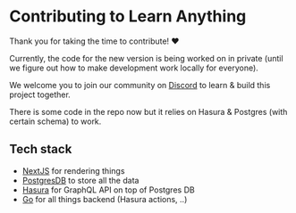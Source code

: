 # Contributing to Learn Anything

Thank you for taking the time to contribute! ♥️

Currently, the code for the new version is being worked on in private (until we figure out how to make development work locally for everyone).

We welcome you to join our community on [Discord](https://discord.gg/KKYdWjt) to learn & build this project together.

There is some code in the repo now but it relies on Hasura & Postgres (with certain schema) to work.

## Tech stack

- [NextJS](https://nextjs.org) for rendering things
- [PostgresDB](https://www.postgresql.org) to store all the data
- [Hasura](https://hasura.io) for GraphQL API on top of Postgres DB
- [Go](https://golang.org) for all things backend (Hasura actions, ..)
